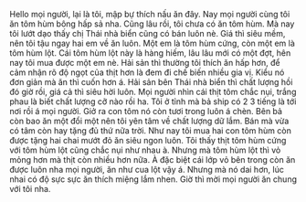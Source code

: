 Hello mọi người, lại là tôi, mập bự thích nấu ăn đây. Nay mọi người cùng tôi ăn tôm hùm bông hấp sả nha. Cũng lâu rồi, tôi chưa có ăn tôm hùm. Mà nay tôi lướt dạo thấy chị Thái nhà biển cũng có bán luôn nè. Giá thì siêu mềm, nên tôi tậu ngay hai em về ăn luôn. Một em là tôm hùm cứng, còn một em là tôm hùm lột. Cái tôm hùm lột này là hàng hiếm, lâu lâu mới có một đợt, hên nay tôi mua được một em nè. Hải sản thì thường tôi thích ăn hấp hơn, để cảm nhận rõ độ ngọt của thịt hơn là đem đi chế biến nhiều gia vị. Kiểu nó đơn giản mà ăn thì cuốn hơn á. Hải sản bên Thái nhà biển thì chất lượng hồi đó giờ rồi, giá cả thì siêu hời luôn. Mọi người nhìn cái thịt tôm chắc nụi, trắng phau là biết chất lượng cỡ nào rồi ha. Tôi ở tỉnh mà bả ship có 2 3 tiếng là tới nơi rồi á mọi người. Giở ra con tôm nó còn tươi trong luôn á chèn. Bên bả còn bao ăn một đổi một nên tôi yên tâm về chất lượng dữ lắm. Bán mà vừa có tâm còn hay tặng đủ thứ nữa trời. Như nay tôi mua hai con tôm hùm còn được tặng hai chai mướt đỏ ăn siêu ngon luôn. Tôi thấy thịt tôm hùm cứng với tôm hùm lột cũng chắc nụi như nhau à. Nhưng mà tôm hùm lột thì vỏ mỏng hơn mà thịt còn nhiều hơn nữa. À đặc biệt cái lớp vỏ bên trong còn ăn được luôn nha mọi người, ăn như cua lột vậy á. Nhưng mà nó dai hơn, lúc nhai có độ sực sực ăn thích miệng lắm nhen. Giờ thì mời mọi người ăn chung với tôi nha.